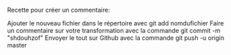 Recette pour créer un commentaire:

Ajouter le nouveau fichier dans le répertoire avec git add nomdufichier
Faire un commentaire sur votre transformation avec la commande git commit -m "shdouhzof"
Envoyer le tout sur Github avec la commande git push -u origin master 
